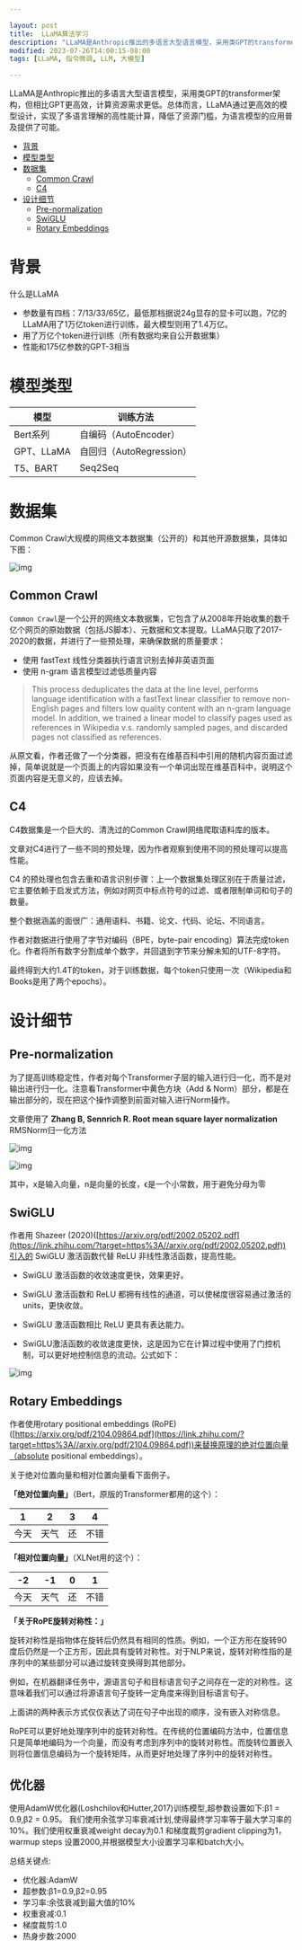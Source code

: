 ```yaml
---

layout: post
title:  LLaMA算法学习
description: "LLaMA是Anthropic推出的多语言大型语言模型，采用类GPT的transformer架构，但相比GPT更高效，计算资源需求更低。总体而言，LLaMA通过更高效的模型设计，实现了多语言理解的高性能计算，降低了资源门槛，为语言模型的应用普及提供了可能。"
modified: 2023-07-26T14:00:15-08:00
tags: [LLaMA, 指令微调, LLM, 大模型] 

---
```


LLaMA是Anthropic推出的多语言大型语言模型，采用类GPT的transformer架构，但相比GPT更高效，计算资源需求更低。总体而言，LLaMA通过更高效的模型设计，实现了多语言理解的高性能计算，降低了资源门槛，为语言模型的应用普及提供了可能。



<!-- more -->

* [背景](#背景)
* [模型类型](#模型类型)
* [数据集](#数据集)
   * [Common Crawl](#common-crawl)
   * [C4](#c4)
* [设计细节](#设计细节)
   * [Pre-normalization](#pre-normalization)
   * [SwiGLU](#swiglu)
   * [Rotary Embeddings](#rotary-embeddings)



# 背景

什么是LLaMA

- 参数量有四档：7/13/33/65亿，最低那档据说24g显存的显卡可以跑，7亿的LLaMA用了1万亿token进行训练，最大模型则用了1.4万亿。
- 用了万亿个token进行训练（所有数据均来自公开数据集）
- 性能和175亿参数的GPT-3相当



# 模型类型

| 模型       | 训练方法                 |
| ---------- | ------------------------ |
| Bert系列   | 自编码（AutoEncoder）    |
| GPT、LLaMA | 自回归（AutoRegression） |
| T5、BART   | Seq2Seq                  |

# 数据集

Common Crawl大规模的网络文本数据集（公开的）和其他开源数据集，具体如下图：

![img](/images/00/00_llama.png)



## Common Crawl

`Common Crawl`是一个公开的网络文本数据集，它包含了从2008年开始收集的数千亿个网页的原始数据（包括JS脚本）、元数据和文本提取。LLaMA只取了2017-2020的数据，并进行了一些预处理，来确保数据的质量要求：

- 使用 fastText 线性分类器执行语言识别去掉非英语页面
- 使用 n-gram 语言模型过滤低质量内容

> This process deduplicates the data at the line level, performs language identification with a fastText linear classifier to remove non-English pages and filters low quality content with an n-gram language model. In addition, we trained a linear model to classify pages used as references in Wikipedia v.s. randomly sampled pages, and discarded pages not classified as references.

从原文看，作者还做了一个分类器，把没有在维基百科中引用的随机内容页面过滤掉，简单说就是一个页面上的内容如果没有一个单词出现在维基百科中，说明这个页面内容是无意义的，应该去掉。

## C4

C4数据集是一个巨大的、清洗过的Common Crawl网络爬取语料库的版本。

文章对C4进行了一些不同的预处理，因为作者观察到使用不同的预处理可以提高性能。

C4 的预处理也包含去重和语言识别步骤：上一个数据集处理区别在于质量过滤，它主要依赖于启发式方法，例如对网页中标点符号的过滤、或者限制单词和句子的数量。

整个数据涵盖的面很广：通用语料、书籍、论文、代码、论坛、不同语言。

作者对数据进行使用了字节对编码（BPE，byte-pair encoding）算法完成token化。作者将所有数字分割成单个数字，并回退到字节来分解未知的UTF-8字符。

最终得到大约1.4T的token，对于训练数据，每个token只使用一次（Wikipedia和Books是用了两个epochs）。



# 设计细节

## Pre-normalization

为了提高训练稳定性，作者对每个Transformer子层的输入进行归一化，而不是对输出进行归一化。注意看Transformer中黄色方块（Add & Norm）部分，都是在输出部分的，现在把这个操作调整到前面对输入进行Norm操作。

文章使用了  **Zhang B, Sennrich R. Root mean square layer normalization**  RMSNorm归一化方法



![img](/images/00/01_llama.png)

![img](/images/00/002_llama.png)



其中，x是输入向量，n是向量的长度，ϵ是一个小常数，用于避免分母为零





## SwiGLU

作者用 Shazeer (2020)([https://arxiv.org/pdf/2002.05202.pdf](https://link.zhihu.com/?target=https%3A//arxiv.org/pdf/2002.05202.pdf))引入的 SwiGLU 激活函数代替 ReLU 非线性激活函数，提高性能。

- SwiGLU 激活函数的收敛速度更快，效果更好。

- SwiGLU 激活函数和 ReLU 都拥有线性的通道，可以使梯度很容易通过激活的units，更快收敛。
- SwiGLU 激活函数相比 ReLU 更具有表达能力。
- SwiGLU激活函数的收敛速度更快，这是因为它在计算过程中使用了门控机制，可以更好地控制信息的流动。公式如下：

![img](/images/00/003_llama.png)



## Rotary Embeddings

作者使用rotary positional embeddings (RoPE)([https://arxiv.org/pdf/2104.09864.pdf](https://link.zhihu.com/?target=https%3A//arxiv.org/pdf/2104.09864.pdf))来替换原理的绝对位置向量（absolute positional embeddings）。

关于绝对位置向量和相对位置向量看下面例子。

**「绝对位置向量」**（Bert，原版的Transformer都用的这个）：

| 1    | 2    | 3    | 4    |
| ---- | ---- | ---- | ---- |
| 今天 | 天气 | 还   | 不错 |

**「相对位置向量」**（XLNet用的这个）：

| -2   | -1   | 0    | 1    |
| ---- | ---- | ---- | ---- |
| 今天 | 天气 | 还   | 不错 |

**「关于RoPE旋转对称性：」**

旋转对称性是指物体在旋转后仍然具有相同的性质。例如，一个正方形在旋转90度后仍然是一个正方形，因此具有旋转对称性。对于NLP来说，旋转对称性指的是序列中的某些部分可以通过旋转变换得到其他部分。

例如，在机器翻译任务中，源语言句子和目标语言句子之间存在一定的对称性。这意味着我们可以通过将源语言句子旋转一定角度来得到目标语言句子。

上面讲的两种表示方式仅仅表达了词在句子中出现的顺序，没有嵌入对称信息。

RoPE可以更好地处理序列中的旋转对称性。在传统的位置编码方法中，位置信息只是简单地编码为一个向量，而没有考虑到序列中的旋转对称性。而旋转位置嵌入则将位置信息编码为一个旋转矩阵，从而更好地处理了序列中的旋转对称性。



## 优化器

使用AdamW优化器(Loshchilov和Hutter,2017)训练模型,超参数设置如下:β1 = 0.9,β2 = 0.95。
我们使用余弦学习率衰减计划,使得最终学习率等于最大学习率的10%。我们使用权重衰减weight decay为0.1 和梯度裁剪gradient clipping为1，warmup steps 设置2000,并根据模型大小设置学习率和batch大小。

总结关键点:
- 优化器:AdamW
- 超参数:β1=0.9,β2=0.95
- 学习率:余弦衰减到最大值的10%
- 权重衰减:0.1 
- 梯度裁剪:1.0
- 热身步数:2000





